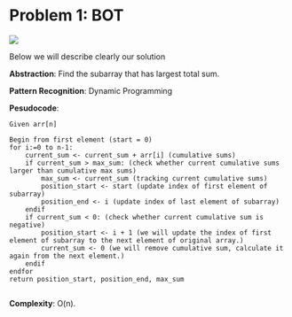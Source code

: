 # Problem 1: BOT

![](https://i.imgur.com/JEviVS7.png)

Below we will describe clearly our solution

**Abstraction**: Find the subarray that has largest total sum.

**Pattern Recognition**: Dynamic Programming

**Pesudocode**:

```[python3]
Given arr[n]

Begin from first element (start = 0)
for i:=0 to n-1:
    current_sum <- current_sum + arr[i] (cumulative sums)
    if current_sum > max_sum: (check whether current cumulative sums larger than cumulative max sums)
        max_sum <- current_sum (tracking current cumulative sums)
        position_start <- start (update index of first element of subarray)
        position_end <- i (update index of last element of subarray)
    endif
    if current_sum < 0: (check whether current cumulative sum is negative)
        position_start <- i + 1 (we will update the index of first element of subarray to the next element of original array.)
        current_sum <- 0 (we will remove cumulative sum, calculate it again from the next element.)
    endif
endfor
return position_start, position_end, max_sum
    
```

**Complexity**: O(n). 